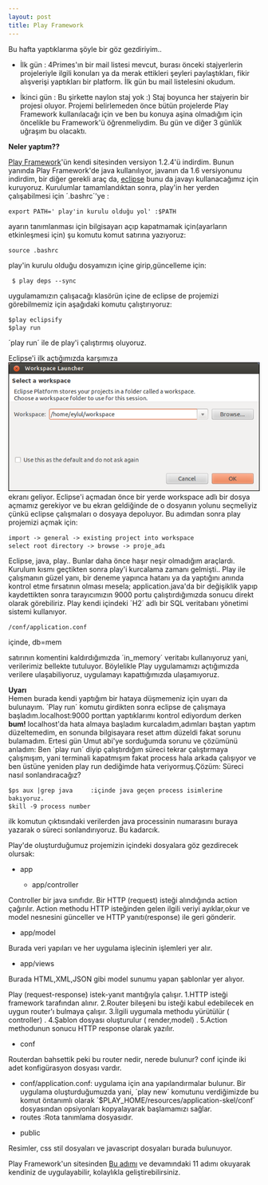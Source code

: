 ```yaml
---
layout: post
title: Play Framework
---
```


Bu hafta yaptıklarıma şöyle bir göz gezdiriyim..

- İlk gün : 4Primes'ın bir mail listesi mevcut, burası önceki stajyerlerin projeleriyle ilgili konuları ya da merak ettikleri şeyleri paylaştıkları, fikir alışverişi yaptıkları bir platform. İlk gün bu mail listelesini okudum.

- İkinci gün : Bu şirkette naylon staj yok :) Staj boyunca her stajyerin bir projesi oluyor. Projemi belirlemeden önce bütün projelerde Play Framework kullanılacağı için ve ben bu konuya aşina olmadığım için öncelikle bu Framework'ü öğrenmeliydim. Bu gün ve diğer 3 günlük uğraşım bu olacaktı. 

**Neler yaptım??**

[Play Framework](http://www.playframework.org/)'ün kendi sitesinden versiyon 1.2.4'ü indirdim. Bunun yanında Play Framework'de java kullanılıyor, javanın da 1.6 versiyonunu indirdim, bir diğer gerekli araç da, [eclipse](http://www.eclipse.org/downloads/) bunu da javayı kullanacağımız için kuruyoruz. 
Kurulumlar tamamlandıktan sonra, play'in her yerden çalışabilmesi için ´.bashrc´'ye :

	export PATH=' play'in kurulu olduğu yol' :$PATH

ayarın tanımlanması için bilgisayarı açıp kapatmamak için(ayarların etkinleşmesi için) şu komutu komut satırına yazıyoruz:

	source .bashrc

play'in kurulu olduğu dosyamızın içine girip,güncelleme için:

	 $ play deps --sync

uygulamamızın çalışacağı klasörün içine de eclipse de projemizi görebilmemiz için aşağıdaki komutu çalıştırıyoruz: 
	
	$play eclipsify
	$play run 

´play run´ ile de play'i çalıştırmış oluyoruz. 

Eclipse'i ilk açtığımızda karşımıza  
![Workspace](https://github.com/Seylul/seylul.github.com/raw/master/chrome/workspacelauncher.png)
ekranı geliyor. Eclipse'i açmadan önce bir yerde workspace adlı bir dosya açmamız gerekiyor ve bu ekran geldiğinde de o dosyanın yolunu seçmeliyiz çünkü eclipse çalışmaları o dosyaya depoluyor. Bu adımdan sonra play projemizi açmak için:
	
	import -> general -> existing project into workspace
	select root directory -> browse -> proje_adı

Eclipse, java, play.. Bunlar daha önce haşır neşir olmadığım araçlardı. Kurulum kısmı geçtikten sonra play'i kurcalama zamanı gelmişti.. Play ile çalışmanın güzel yanı, bir deneme yapınca hatanı ya da yaptığını anında kontrol etme fırsatının olması mesela; application.java'da bir değişiklik yapıp kaydettikten sonra tarayıcımızın 9000 portu çalıştırdığımızda sonucu direkt olarak görebiliriz. Play kendi içindeki ´H2´ adlı bir SQL veritabanı yönetimi sistemi kullanıyor.

	/conf/application.conf 

içinde,
	db=mem

satırının komentini kaldırdığımızda ´in_memory´ veritabı kullanıyoruz yani, verilerimiz bellekte tutuluyor. Böylelikle Play uygulamamızı açtığımızda verilere ulaşabiliyoruz, uygulamayı kapattığımızda ulaşamıyoruz.
	 
**Uyarı**  
Hemen burada kendi yaptığım bir hataya düşmemeniz için uyarı da bulunayım. ´Play run´ komutu girdikten sonra eclipse de çalışmaya başladım.localhost:9000 porttan yaptıklarımı kontrol ediyordum derken **bum!** localhost'da hata almaya başladım kurcaladım,adımları baştan yaptım düzeltemedim, en sonunda bilgisayara reset attım düzeldi fakat sorunu bulamadım. Ertesi gün Umut abi'ye sorduğumda sorunu ve çözümünü anladım: Ben ´play run´ diyip çalıştırdığım süreci tekrar çalıştırmaya çalışmışım, yani terminali kapatmışım fakat process hala arkada çalışıyor ve ben üstüne yeniden play run dediğimde hata veriyormuş.Çözüm: Süreci nasıl sonlandıracağız?

	$ps aux |grep java     :içinde java geçen process isimlerine bakıyoruz.
	$kill -9 process number     

ilk komutun çıktısındaki verilerden java processinin numarasını buraya yazarak o süreci sonlandırıyoruz. Bu kadarcık.

Play'de oluşturduğumuz projemizin içindeki dosyalara göz gezdirecek olursak:  

- app  
         
  + app/controller  

Controller bir java sınıfıdır. Bir HTTP (request) isteği alındığında action çağırılır. Action methodu HTTP isteğinden gelen ilgili veriyi ayıklar,okur ve model nesnesini günceller ve HTTP yanıtı(response) ile geri gönderir.  
  + app/model  

Burada veri yapıları ve her uygulama işlecinin işlemleri yer alır.  
  + app/views  

Burada HTML,XML,JSON gibi model sunumu yapan şablonlar yer alıyor.  

Play (request-response) istek-yanıt mantığıyla çalışır.
1.HTTP isteği framework tarafından alınır.
2.Router bileşeni bu isteği kabul edebilecek en uygun router'ı bulmaya çalışır.
3.İlgili uygumala methodu yürütülür ( controller) .
4.Şablon dosyası oluşturulur ( render,model) .
5.Action methodunun sonucu HTTP response olarak yazılır.

- conf  

Routerdan bahsettik peki bu router nedir, nerede bulunur?
conf içinde iki adet konfigürasyon dosyası vardır.  
  + conf/application.conf: uygulama için ana yapılandırmalar bulunur. Bir uygulama oluşturduğumuzda yani, ´play new´ komutunu verdiğimizde bu komut öntanımlı olarak ´$PLAY_HOME/resources/application-skel/conf´ dosyasından opsiyonları kopyalayarak başlamamızı sağlar.  
  + routes :Rota tanımlama dosyasıdır.

- public  

Resimler, css stil dosyaları ve javascript dosyaları burada bulunuyor.

   Play Framework'un sitesinden [Bu adımı](http://www.playframework.org/documentation/1.2.4/guide1) ve devamındaki 11 adımı okuyarak kendiniz de uygulayabilir, kolaylıkla geliştirebilirsiniz.



